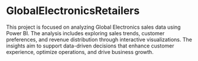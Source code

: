 # GlobalElectronicsRetailers
This project is focused on analyzing Global Electronics sales data using Power BI. The analysis includes exploring sales trends, customer preferences, and revenue distribution through interactive visualizations. The insights aim to support data-driven decisions that enhance customer experience, optimize operations, and drive business growth.
